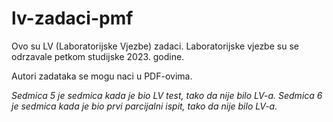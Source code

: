 # lv-zadaci-pmf
Ovo su LV (Laboratorijske Vjezbe) zadaci. Laboratorijske vjezbe su se odrzavale petkom studijske 2023. godine. 

Autori zadataka se mogu naci u PDF-ovima.

*Sedmica 5 je sedmica kada je bio LV test, tako da nije bilo LV-a.*
*Sedmica 6 je sedmica kada je bio prvi parcijalni ispit, tako da nije bilo LV-a.*
